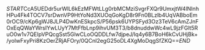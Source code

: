 $START$CcA5UEDdr5urWlL6kEzMFWtLLg0rbMCMziSvgrFXQr9UmxjtW4lNInhHPu4Fk4TOCV7srDwnVP9HtYoNd3XUOqGoKgD8r9Fn0BLzlb4UqVABboEm0rOC9/cKp6gWJ8JLP4DwKnESkpcS/P56psk6UYPSFyd3Oz3TeV6cAmZJnFOxEqQWaYWrsIYwLUyY7MtFfbLnp9ihvUM3T3/b8dnuddwWc4wL9jzFGlt5RuO0w1v7QEIpVPQcgSst5GlwCLoOQDDLfw7djpeJ/Iq4y6B7BoH6kCvUHjBk+/yoIwFxyPri8KzOerZRjAFOry/0QCnl2egG25oDL4XgMoDqgSfZKQ==$END$